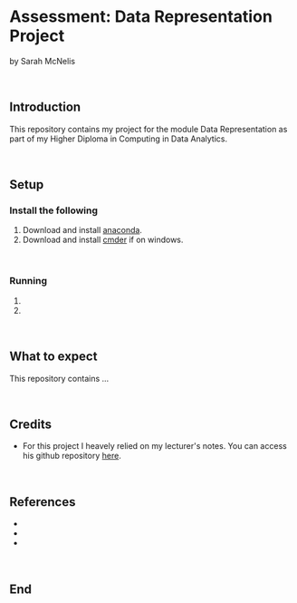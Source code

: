 # Assessment: Data Representation Project

by Sarah McNelis

<br>

## Introduction

This repository contains my project for the module Data Representation as part of my Higher Diploma in Computing in Data Analytics. 

<br>

## Setup

### Install the following

1. Download and install [anaconda]().
2. Download and install [cmder]() if on windows.

<br>

### Running 
1. 
2. 


<br>

## What to expect

This repository contains ...

<br>


## Credits

- For this project I heavely relied on my lecturer's notes. You can access his github repository [here](https://github.com/andrewbeattycourseware/datarepresentation).

<br>

## References
-
-
-

<br>

## End
